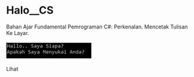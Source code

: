 # Halo__CS
Bahan Ajar Fundamental Pemrograman C#: Perkenalan. Mencetak Tulisan Ke Layar.<br><br>
<img src="https://github.com/RizkyKhapidsyah/Halo__CS/blob/master/Result/001.PNG"><br><br>
Lihat <a href="https://github.com/RizkyKhapidsyah/Halo__CS/blob/master/Program.cs"></a>
